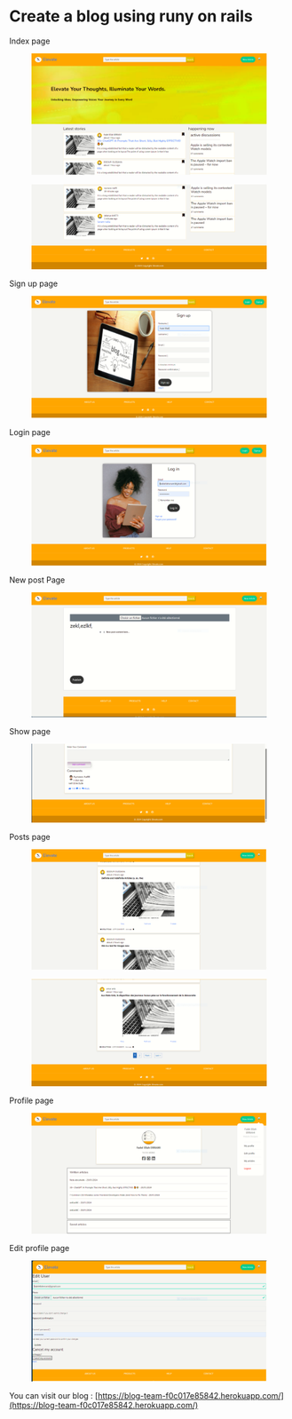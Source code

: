 # Create a blog using runy on rails

Index page



<figure><img src=".gitbook/assets/index1.PNG" alt=""><figcaption></figcaption></figure>



<figure><img src=".gitbook/assets/index2.PNG" alt=""><figcaption></figcaption></figure>

Sign up page



<figure><img src=".gitbook/assets/signup.PNG" alt=""><figcaption></figcaption></figure>

Login page

<figure><img src=".gitbook/assets/login page.PNG" alt=""><figcaption></figcaption></figure>

New post Page



<figure><img src=".gitbook/assets/new.PNG" alt=""><figcaption></figcaption></figure>

Show page



<figure><img src=".gitbook/assets/show2.PNG" alt=""><figcaption></figcaption></figure>

Posts page



<figure><img src=".gitbook/assets/list1.PNG" alt=""><figcaption></figcaption></figure>



<figure><img src=".gitbook/assets/list2.PNG" alt=""><figcaption></figcaption></figure>

Profile page&#x20;



<figure><img src=".gitbook/assets/profile 1.PNG" alt=""><figcaption></figcaption></figure>

Edit profile page&#x20;



<figure><img src=".gitbook/assets/edit ptofile.PNG" alt=""><figcaption></figcaption></figure>

You can visit our blog : [https://blog-team-f0c017e85842.herokuapp.com/](https://blog-team-f0c017e85842.herokuapp.com/)
